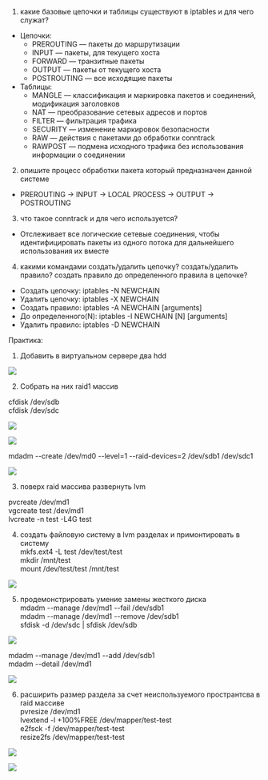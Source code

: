 1. какие базовые цепочки и таблицы существуют в iptables и для чего служат?
 - Цепочки:
   - PREROUTING — пакеты до маршрутизации
   - INPUT — пакеты, для текущего хоста
   - FORWARD — транзитные пакеты
   - OUTPUT — пакеты от текущего хоста
   - POSTROUTING — все исходящие пакеты 
 - Таблицы:
   - MANGLE — классификация и маркировка пакетов и соединений, модификация заголовков
   - NAT — преобразование сетевых адресов и портов
   - FILTER — фильтрация трафика
   - SECURITY — изменение маркировок безопасности
   - RAW — действия с пакетами до обработки conntrack
   - RAWPOST — подмена исходного трафика без использования информации о соединении
2. опишите процесс обработки пакета который предназначен данной системе
 - PREROUTING -> INPUT -> LOCAL PROCESS -> OUTPUT -> POSTROUTING
3. что такое conntrack и для чего используется?
 - Отслеживает все логические сетевые соединения, чтобы идентифицировать пакеты из одного потока для дальнейшего использования их вместе
4. какими командами создать/удалить цепочку? создать/удалить правило? создать правило до определенного правила в цепочке?
 - Создать цепочку: iptables -N NEWCHAIN
 - Удалить цепочку: iptables -X NEWCHAIN
 - Создать правило: iptables -A NEWCHAIN [arguments]
 -  До определенного(N): iptables -I NEWCHAIN [N] [arguments]
 - Удалить правило: iptables -D NEWCHAIN

Практика:
1. Добавить в виртуальном сервере два hdd

![](1.hdd.png)

2. Собрать на них raid1 массив  

 cfdisk /dev/sdb  
 cfdisk /dev/sdc  

![](2.1gpt.png)

![](2.2RAID.png)  


 mdadm --create /dev/md0 --level=1 --raid-devices=2 /dev/sdb1 /dev/sdc1  


![](2.3.disk.png)

3. поверх raid массива развернуть lvm  

 pvcreate /dev/md1  
 vgcreate test /dev/md1  
 lvcreate -n test -L4G test  


4. создать файловую систему в lvm разделах и примонтировать в систему  
 mkfs.ext4 -L test /dev/test/test  
 mkdir /mnt/test  
 mount /dev/test/test /mnt/test  

![](4.lvm.png)

5. продемонстрировать умение замены жесткого диска  
 mdadm --manage /dev/md1 --fail /dev/sdb1  
 mdadm --manage /dev/md1 --remove /dev/sdb1  
 sfdisk -d /dev/sdc | sfdisk /dev/sdb  

![](5.1.remove.png)

 mdadm --manage /dev/md1 --add /dev/sdb1  
 mdadm --detail /dev/md1  

![](5.2,add.png)

6. расширить размер раздела за счет неиспользуемого пространтсва в raid массиве  
 pvresize /dev/md1  
 lvextend -l +100%FREE /dev/mapper/test-test  
 e2fsck -f /dev/mapper/test-test  
 resize2fs /dev/mapper/test-test  

![](6.1.resize.png)

![](6.2.resize.png)
